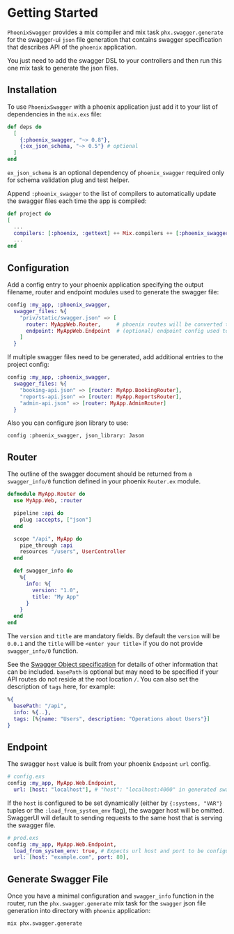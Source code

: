 # Getting Started

`PhoenixSwagger` provides a mix compiler and mix task `phx.swagger.generate` for the swagger-ui `json`
file generation that contains swagger specification that describes API of the `phoenix`
application.

You just need to add the swagger DSL to your controllers and then run this one mix task
to generate the json files.

## Installation

To use `PhoenixSwagger` with a phoenix application just add it to your list of
dependencies in the `mix.exs` file:

```elixir
def deps do
  [
    {:phoenix_swagger, "~> 0.8"},
    {:ex_json_schema, "~> 0.5"} # optional
  ]
end
```

`ex_json_schema` is an optional dependency of `phoenix_swagger` required only for schema validation plug and test helper.

Append `:phoenix_swagger` to the list of compilers to automatically update the swagger files each time the app is compiled:

```elixir
def project do
[
  ...
  compilers: [:phoenix, :gettext] ++ Mix.compilers ++ [:phoenix_swagger],
  ...
end
```

## Configuration

Add a config entry to your phoenix application specifying the output filename, router and endpoint modules used to generate the swagger file:

```elixir
config :my_app, :phoenix_swagger,
  swagger_files: %{
    "priv/static/swagger.json" => [
      router: MyAppWeb.Router,     # phoenix routes will be converted to swagger paths
      endpoint: MyAppWeb.Endpoint  # (optional) endpoint config used to set host, port and https schemes.
    ]
  }
```

If multiple swagger files need to be generated, add additional entries to the project config:

```elixir
config :my_app, :phoenix_swagger,
  swagger_files: %{
    "booking-api.json" => [router: MyApp.BookingRouter],
    "reports-api.json" => [router: MyApp.ReportsRouter],
    "admin-api.json" => [router: MyApp.AdminRouter]
  }
```

Also you can configure json library to use:

```
config :phoenix_swagger, json_library: Jason
```
## Router

The outline of the swagger document should be returned from a `swagger_info/0` function
defined in your phoenix `Router.ex` module.

```elixir
defmodule MyApp.Router do
  use MyApp.Web, :router

  pipeline :api do
    plug :accepts, ["json"]
  end

  scope "/api", MyApp do
    pipe_through :api
    resources "/users", UserController
  end

  def swagger_info do
    %{
      info: %{
        version: "1.0",
        title: "My App"
      }
    }
  end
end
```

The `version` and `title` are mandatory fields. By default the `version` will be `0.0.1`
and the `title` will be `<enter your title>` if you do not provide `swagger_info/0`
function.

See the [Swagger Object specification](https://github.com/OAI/OpenAPI-Specification/blob/master/versions/2.0.md#swagger-object) for details
of other information that can be included. `basePath` is optional but may need to be specified if your API routes do not reside at the root location `/`. You can also set the description of `tags` here, for example:

```elixir
%{
  basePath: "/api",
  info: %{..},
  tags: [%{name: "Users", description: "Operations about Users"}]
}
```

## Endpoint

The swagger `host` value is built from your phoenix `Endpoint` `url` config.

```elixir
# config.exs
config :my_app, MyApp.Web.Endpoint,
  url: [host: "localhost"], # "host": "localhost:4000" in generated swagger
```

If the `host` is configured to be set dynamically (either by `{:systems, "VAR"}` tuples or the `:load_from_system_env` flag), the swagger host will be omitted. SwaggerUI will default to sending requests to the same host that is serving the swagger file.

```elixir
# prod.exs
config :my_app, MyApp.Web.Endpoint,
  load_from_system_env: true, # Expects url host and port to be configured in Endpoint.init callback
  url: [host: "example.com", port: 80],
```

## Generate Swagger File

Once you have a minimal configuration and `swagger_info` function in the router, run the `phx.swagger.generate`
mix task for the `swagger` json file generation into directory with `phoenix` application:

```
mix phx.swagger.generate
```
